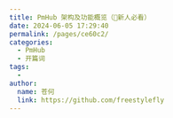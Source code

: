 ```yaml
---
title: PmHub 架构及功能概览（🌟新人必看）
date: 2024-06-05 17:29:40
permalink: /pages/ce60c2/
categories:
  - PmHub
  - 开篇词
tags:
  - 
author: 
  name: 苍何
  link: https://github.com/freestylefly
---
```

